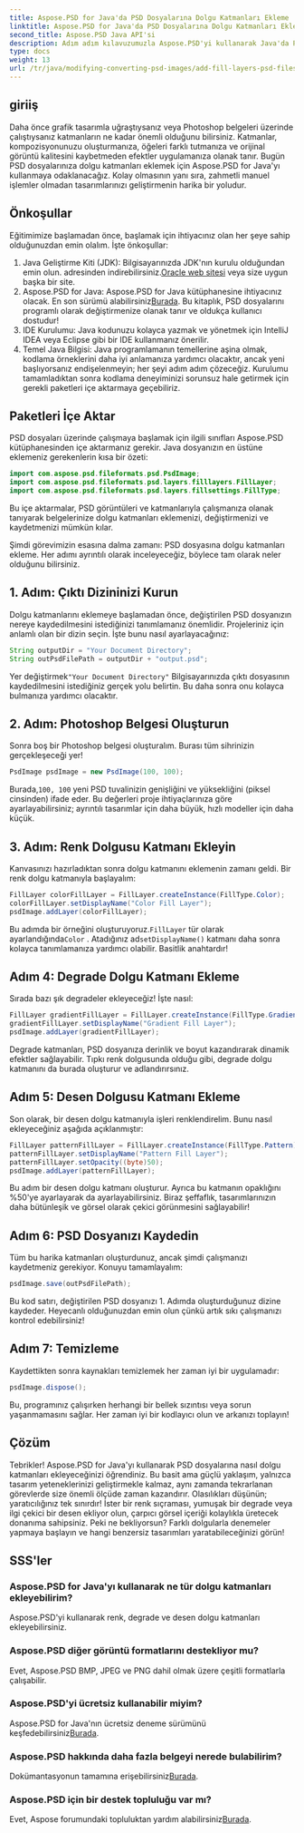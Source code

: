 ```yaml
---
title: Aspose.PSD for Java'da PSD Dosyalarına Dolgu Katmanları Ekleme
linktitle: Aspose.PSD for Java'da PSD Dosyalarına Dolgu Katmanları Ekleme
second_title: Aspose.PSD Java API'si
description: Adım adım kılavuzumuzla Aspose.PSD'yi kullanarak Java'da PSD dosyalarına dolgu katmanlarını nasıl ekleyeceğinizi öğrenin. Tasarımlarınızı geliştirin.
type: docs
weight: 13
url: /tr/java/modifying-converting-psd-images/add-fill-layers-psd-files/
---
```

## giriiş
Daha önce grafik tasarımla uğraştıysanız veya Photoshop belgeleri üzerinde çalıştıysanız katmanların ne kadar önemli olduğunu bilirsiniz. Katmanlar, kompozisyonunuzu oluşturmanıza, öğeleri farklı tutmanıza ve orijinal görüntü kalitesini kaybetmeden efektler uygulamanıza olanak tanır. Bugün PSD dosyalarınıza dolgu katmanları eklemek için Aspose.PSD for Java'yı kullanmaya odaklanacağız. Kolay olmasının yanı sıra, zahmetli manuel işlemler olmadan tasarımlarınızı geliştirmenin harika bir yoludur.
## Önkoşullar
Eğitimimize başlamadan önce, başlamak için ihtiyacınız olan her şeye sahip olduğunuzdan emin olalım. İşte önkoşullar:
1.  Java Geliştirme Kiti (JDK): Bilgisayarınızda JDK'nın kurulu olduğundan emin olun. adresinden indirebilirsiniz.[Oracle web sitesi](https://www.oracle.com/java/technologies/javase-jdk11-downloads.html) veya size uygun başka bir site.
2.  Aspose.PSD for Java: Aspose.PSD for Java kütüphanesine ihtiyacınız olacak. En son sürümü alabilirsiniz[Burada](https://releases.aspose.com/psd/java/). Bu kitaplık, PSD dosyalarını programlı olarak değiştirmenize olanak tanır ve oldukça kullanıcı dostudur!
3. IDE Kurulumu: Java kodunuzu kolayca yazmak ve yönetmek için IntelliJ IDEA veya Eclipse gibi bir IDE kullanmanız önerilir.
4. Temel Java Bilgisi: Java programlamanın temellerine aşina olmak, kodlama örneklerini daha iyi anlamanıza yardımcı olacaktır, ancak yeni başlıyorsanız endişelenmeyin; her şeyi adım adım çözeceğiz.
Kurulumu tamamladıktan sonra kodlama deneyiminizi sorunsuz hale getirmek için gerekli paketleri içe aktarmaya geçebiliriz.
## Paketleri İçe Aktar
PSD dosyaları üzerinde çalışmaya başlamak için ilgili sınıfları Aspose.PSD kütüphanesinden içe aktarmanız gerekir. Java dosyanızın en üstüne eklemeniz gerekenlerin kısa bir özeti:
```java
import com.aspose.psd.fileformats.psd.PsdImage;
import com.aspose.psd.fileformats.psd.layers.filllayers.FillLayer;
import com.aspose.psd.fileformats.psd.layers.fillsettings.FillType;
```
Bu içe aktarmalar, PSD görüntüleri ve katmanlarıyla çalışmanıza olanak tanıyarak belgelerinize dolgu katmanları eklemenizi, değiştirmenizi ve kaydetmenizi mümkün kılar.

Şimdi görevimizin esasına dalma zamanı: PSD dosyasına dolgu katmanları ekleme. Her adımı ayrıntılı olarak inceleyeceğiz, böylece tam olarak neler olduğunu bilirsiniz.
## 1. Adım: Çıktı Dizininizi Kurun
Dolgu katmanlarını eklemeye başlamadan önce, değiştirilen PSD dosyanızın nereye kaydedilmesini istediğinizi tanımlamanız önemlidir. Projeleriniz için anlamlı olan bir dizin seçin. İşte bunu nasıl ayarlayacağınız:
```java
String outputDir = "Your Document Directory";
String outPsdFilePath = outputDir + "output.psd";
```
 Yer değiştirmek`"Your Document Directory"` Bilgisayarınızda çıktı dosyasının kaydedilmesini istediğiniz gerçek yolu belirtin. Bu daha sonra onu kolayca bulmanıza yardımcı olacaktır.
## 2. Adım: Photoshop Belgesi Oluşturun
Sonra boş bir Photoshop belgesi oluşturalım. Burası tüm sihrinizin gerçekleşeceği yer!
```java
PsdImage psdImage = new PsdImage(100, 100);
```
 Burada,`100, 100` yeni PSD tuvalinizin genişliğini ve yüksekliğini (piksel cinsinden) ifade eder. Bu değerleri proje ihtiyaçlarınıza göre ayarlayabilirsiniz; ayrıntılı tasarımlar için daha büyük, hızlı modeller için daha küçük.
## 3. Adım: Renk Dolgusu Katmanı Ekleyin
Kanvasınızı hazırladıktan sonra dolgu katmanını eklemenin zamanı geldi. Bir renk dolgu katmanıyla başlayalım:
```java
FillLayer colorFillLayer = FillLayer.createInstance(FillType.Color);
colorFillLayer.setDisplayName("Color Fill Layer");
psdImage.addLayer(colorFillLayer);
```
 Bu adımda bir örneğini oluşturuyoruz.`FillLayer` tür olarak ayarlandığında`Color` . Atadığınız ad`setDisplayName()` katmanı daha sonra kolayca tanımlamanıza yardımcı olabilir. Basitlik anahtardır!
## Adım 4: Degrade Dolgu Katmanı Ekleme
Sırada bazı şık degradeler ekleyeceğiz! İşte nasıl:
```java
FillLayer gradientFillLayer = FillLayer.createInstance(FillType.Gradient);
gradientFillLayer.setDisplayName("Gradient Fill Layer");
psdImage.addLayer(gradientFillLayer);
```
Degrade katmanları, PSD dosyanıza derinlik ve boyut kazandırarak dinamik efektler sağlayabilir. Tıpkı renk dolgusunda olduğu gibi, degrade dolgu katmanını da burada oluşturur ve adlandırırsınız.
## Adım 5: Desen Dolgusu Katmanı Ekleme
Son olarak, bir desen dolgu katmanıyla işleri renklendirelim. Bunu nasıl ekleyeceğiniz aşağıda açıklanmıştır:
```java
FillLayer patternFillLayer = FillLayer.createInstance(FillType.Pattern);
patternFillLayer.setDisplayName("Pattern Fill Layer");
patternFillLayer.setOpacity((byte)50);
psdImage.addLayer(patternFillLayer);
```
Bu adım bir desen dolgu katmanı oluşturur. Ayrıca bu katmanın opaklığını %50'ye ayarlayarak da ayarlayabilirsiniz. Biraz şeffaflık, tasarımlarınızın daha bütünleşik ve görsel olarak çekici görünmesini sağlayabilir!
## Adım 6: PSD Dosyanızı Kaydedin
Tüm bu harika katmanları oluşturdunuz, ancak şimdi çalışmanızı kaydetmeniz gerekiyor. Konuyu tamamlayalım:
```java
psdImage.save(outPsdFilePath);
```
Bu kod satırı, değiştirilen PSD dosyanızı 1. Adımda oluşturduğunuz dizine kaydeder. Heyecanlı olduğunuzdan emin olun çünkü artık sıkı çalışmanızı kontrol edebilirsiniz!
## Adım 7: Temizleme
Kaydettikten sonra kaynakları temizlemek her zaman iyi bir uygulamadır:
```java
psdImage.dispose();
```
Bu, programınız çalışırken herhangi bir bellek sızıntısı veya sorun yaşanmamasını sağlar. Her zaman iyi bir kodlayıcı olun ve arkanızı toplayın!
## Çözüm
Tebrikler! Aspose.PSD for Java'yı kullanarak PSD dosyalarına nasıl dolgu katmanları ekleyeceğinizi öğrendiniz. Bu basit ama güçlü yaklaşım, yalnızca tasarım yeteneklerinizi geliştirmekle kalmaz, aynı zamanda tekrarlanan görevlerde size önemli ölçüde zaman kazandırır. Olasılıkları düşünün; yaratıcılığınız tek sınırdır! İster bir renk sıçraması, yumuşak bir degrade veya ilgi çekici bir desen ekliyor olun, çarpıcı görsel içeriği kolaylıkla üretecek donanıma sahipsiniz.
Peki ne bekliyorsun? Farklı dolgularla denemeler yapmaya başlayın ve hangi benzersiz tasarımları yaratabileceğinizi görün!
## SSS'ler
### Aspose.PSD for Java'yı kullanarak ne tür dolgu katmanları ekleyebilirim?
Aspose.PSD'yi kullanarak renk, degrade ve desen dolgu katmanları ekleyebilirsiniz.
### Aspose.PSD diğer görüntü formatlarını destekliyor mu?
Evet, Aspose.PSD BMP, JPEG ve PNG dahil olmak üzere çeşitli formatlarla çalışabilir.
### Aspose.PSD'yi ücretsiz kullanabilir miyim?
Aspose.PSD for Java'nın ücretsiz deneme sürümünü keşfedebilirsiniz[Burada](https://releases.aspose.com/).
### Aspose.PSD hakkında daha fazla belgeyi nerede bulabilirim?
 Dokümantasyonun tamamına erişebilirsiniz[Burada](https://reference.aspose.com/psd/java/).
### Aspose.PSD için bir destek topluluğu var mı?
 Evet, Aspose forumundaki topluluktan yardım alabilirsiniz[Burada](https://forum.aspose.com/c/psd/34).